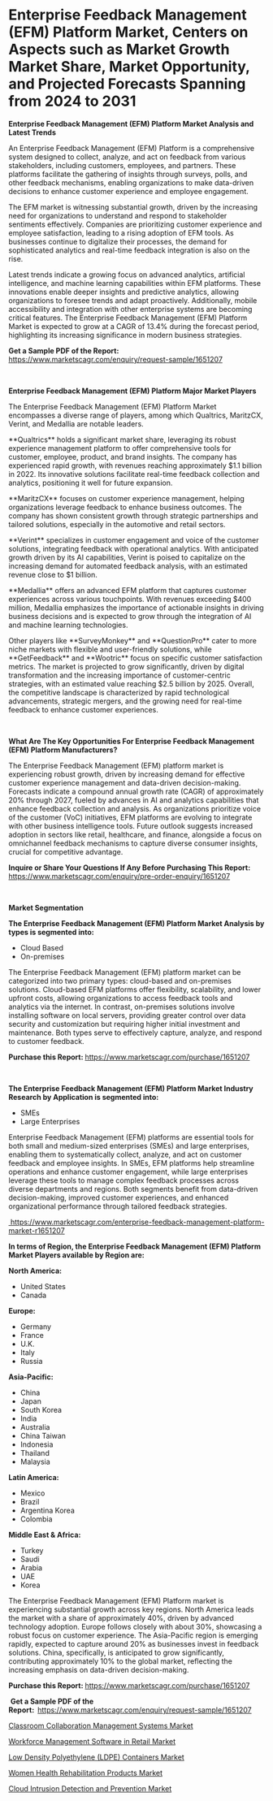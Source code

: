 <p><h1>Enterprise Feedback Management (EFM) Platform Market, Centers on Aspects such as Market Growth Market Share, Market Opportunity, and Projected Forecasts Spanning from 2024 to 2031</h1></p><p><strong>Enterprise Feedback Management (EFM) Platform Market Analysis and Latest Trends</strong></p>
<p><p>An Enterprise Feedback Management (EFM) Platform is a comprehensive system designed to collect, analyze, and act on feedback from various stakeholders, including customers, employees, and partners. These platforms facilitate the gathering of insights through surveys, polls, and other feedback mechanisms, enabling organizations to make data-driven decisions to enhance customer experience and employee engagement. </p><p>The EFM market is witnessing substantial growth, driven by the increasing need for organizations to understand and respond to stakeholder sentiments effectively. Companies are prioritizing customer experience and employee satisfaction, leading to a rising adoption of EFM tools. As businesses continue to digitalize their processes, the demand for sophisticated analytics and real-time feedback integration is also on the rise.</p><p>Latest trends indicate a growing focus on advanced analytics, artificial intelligence, and machine learning capabilities within EFM platforms. These innovations enable deeper insights and predictive analytics, allowing organizations to foresee trends and adapt proactively. Additionally, mobile accessibility and integration with other enterprise systems are becoming critical features. The Enterprise Feedback Management (EFM) Platform Market is expected to grow at a CAGR of 13.4% during the forecast period, highlighting its increasing significance in modern business strategies.</p></p>
<p><strong>Get a Sample PDF of the Report:&nbsp;</strong> <a href="https://www.marketscagr.com/enquiry/request-sample/1651207?utm_campaign=1848&utm_medium=2&utm_source=Github&utm_content=ia&utm_term=08122024&utm_id=enterprise-feedback-management-efm-platform">https://www.marketscagr.com/enquiry/request-sample/1651207</a></p>
<p>&nbsp;</p>
<p><strong>Enterprise Feedback Management (EFM) Platform Major Market Players</strong></p>
<p><p>The Enterprise Feedback Management (EFM) Platform Market encompasses a diverse range of players, among which Qualtrics, MaritzCX, Verint, and Medallia are notable leaders. </p><p>**Qualtrics** holds a significant market share, leveraging its robust experience management platform to offer comprehensive tools for customer, employee, product, and brand insights. The company has experienced rapid growth, with revenues reaching approximately $1.1 billion in 2022. Its innovative solutions facilitate real-time feedback collection and analytics, positioning it well for future expansion.</p><p>**MaritzCX** focuses on customer experience management, helping organizations leverage feedback to enhance business outcomes. The company has shown consistent growth through strategic partnerships and tailored solutions, especially in the automotive and retail sectors.</p><p>**Verint** specializes in customer engagement and voice of the customer solutions, integrating feedback with operational analytics. With anticipated growth driven by its AI capabilities, Verint is poised to capitalize on the increasing demand for automated feedback analysis, with an estimated revenue close to $1 billion.</p><p>**Medallia** offers an advanced EFM platform that captures customer experiences across various touchpoints. With revenues exceeding $400 million, Medallia emphasizes the importance of actionable insights in driving business decisions and is expected to grow through the integration of AI and machine learning technologies.</p><p>Other players like **SurveyMonkey** and **QuestionPro** cater to more niche markets with flexible and user-friendly solutions, while **GetFeedback** and **Wootric** focus on specific customer satisfaction metrics. The market is projected to grow significantly, driven by digital transformation and the increasing importance of customer-centric strategies, with an estimated value reaching $2.5 billion by 2025. Overall, the competitive landscape is characterized by rapid technological advancements, strategic mergers, and the growing need for real-time feedback to enhance customer experiences.</p></p>
<p>&nbsp;</p>
<p><strong>What Are The Key Opportunities For Enterprise Feedback Management (EFM) Platform Manufacturers?</strong></p>
<p><p>The Enterprise Feedback Management (EFM) platform market is experiencing robust growth, driven by increasing demand for effective customer experience management and data-driven decision-making. Forecasts indicate a compound annual growth rate (CAGR) of approximately 20% through 2027, fueled by advances in AI and analytics capabilities that enhance feedback collection and analysis. As organizations prioritize voice of the customer (VoC) initiatives, EFM platforms are evolving to integrate with other business intelligence tools. Future outlook suggests increased adoption in sectors like retail, healthcare, and finance, alongside a focus on omnichannel feedback mechanisms to capture diverse consumer insights, crucial for competitive advantage.</p></p>
<p><strong>Inquire or Share Your Questions If Any Before Purchasing This Report:</strong> <a href="https://www.marketscagr.com/enquiry/pre-order-enquiry/1651207?utm_campaign=1848&utm_medium=2&utm_source=Github&utm_content=ia&utm_term=08122024&utm_id=enterprise-feedback-management-efm-platform">https://www.marketscagr.com/enquiry/pre-order-enquiry/1651207</a></p>
<p>&nbsp;</p>
<p><strong>Market Segmentation</strong></p>
<p><strong>The Enterprise Feedback Management (EFM) Platform Market Analysis by types is segmented into:</strong></p>
<p><ul><li>Cloud Based</li><li>On-premises</li></ul></p>
<p><p>The Enterprise Feedback Management (EFM) platform market can be categorized into two primary types: cloud-based and on-premises solutions. Cloud-based EFM platforms offer flexibility, scalability, and lower upfront costs, allowing organizations to access feedback tools and analytics via the internet. In contrast, on-premises solutions involve installing software on local servers, providing greater control over data security and customization but requiring higher initial investment and maintenance. Both types serve to effectively capture, analyze, and respond to customer feedback.</p></p>
<p><strong>Purchase this Report:&nbsp;</strong><a href="https://www.marketscagr.com/purchase/1651207?utm_campaign=1848&utm_medium=2&utm_source=Github&utm_content=ia&utm_term=08122024&utm_id=enterprise-feedback-management-efm-platform">https://www.marketscagr.com/purchase/1651207</a></p>
<p>&nbsp;</p>
<p><strong>The Enterprise Feedback Management (EFM) Platform Market Industry Research by Application is segmented into:</strong></p>
<p><ul><li>SMEs</li><li>Large Enterprises</li></ul></p>
<p><p>Enterprise Feedback Management (EFM) platforms are essential tools for both small and medium-sized enterprises (SMEs) and large enterprises, enabling them to systematically collect, analyze, and act on customer feedback and employee insights. In SMEs, EFM platforms help streamline operations and enhance customer engagement, while large enterprises leverage these tools to manage complex feedback processes across diverse departments and regions. Both segments benefit from data-driven decision-making, improved customer experiences, and enhanced organizational performance through tailored feedback strategies.</p></p>
<p><a href="https://www.marketscagr.com/enterprise-feedback-management-platform-market-r1651207?utm_campaign=1848&utm_medium=2&utm_source=Github&utm_content=ia&utm_term=08122024&utm_id=enterprise-feedback-management-efm-platform">&nbsp;https://www.marketscagr.com/enterprise-feedback-management-platform-market-r1651207</a></p>
<p><strong>In terms of Region, the Enterprise Feedback Management (EFM) Platform Market Players available by Region are:</strong></p>
<p>
    <p> <strong> North America: </strong>
        <ul>
            <li>United States</li>
            <li>Canada</li>
        </ul>
        </p> 
    <p> <strong> Europe: </strong>
        <ul>
            <li>Germany</li>
            <li>France</li>
            <li>U.K.</li>
            <li>Italy</li>
            <li>Russia</li>
        </ul>
        </p> 
    <p> <strong> Asia-Pacific: </strong>
        <ul>
            <li>China</li>
            <li>Japan</li>
            <li>South Korea</li>
            <li>India</li>
            <li>Australia</li>
            <li>China Taiwan</li>
            <li>Indonesia</li>
            <li>Thailand</li>
            <li>Malaysia</li>
        </ul>
        </p> 
    <p> <strong> Latin America: </strong>
        <ul>
            <li>Mexico</li>
            <li>Brazil</li>
            <li>Argentina Korea</li>
            <li>Colombia</li>
        </ul>
        </p> 
    <p> <strong> Middle East & Africa: </strong>
        <ul>
            <li>Turkey</li>
            <li>Saudi</li>
            <li>Arabia</li>
            <li>UAE</li>
            <li>Korea</li>
        </ul>
    </p>
    </p>
<p><p>The Enterprise Feedback Management (EFM) Platform market is experiencing substantial growth across key regions. North America leads the market with a share of approximately 40%, driven by advanced technology adoption. Europe follows closely with about 30%, showcasing a robust focus on customer experience. The Asia-Pacific region is emerging rapidly, expected to capture around 20% as businesses invest in feedback solutions. China, specifically, is anticipated to grow significantly, contributing approximately 10% to the global market, reflecting the increasing emphasis on data-driven decision-making.</p></p>
<p><strong>Purchase this Report: </strong><a href="https://www.marketscagr.com/purchase/1651207?utm_campaign=1848&utm_medium=2&utm_source=Github&utm_content=ia&utm_term=08122024&utm_id=enterprise-feedback-management-efm-platform">https://www.marketscagr.com/purchase/1651207</a></p>
<p>&nbsp;<strong>Get a Sample PDF of the Report:&nbsp;&nbsp;</strong><a href="https://www.marketscagr.com/enquiry/request-sample/1651207?utm_campaign=1848&utm_medium=2&utm_source=Github&utm_content=ia&utm_term=08122024&utm_id=enterprise-feedback-management-efm-platform">https://www.marketscagr.com/enquiry/request-sample/1651207</a></p>
<p><strong></strong></p>
<p><p><a href="https://www.linkedin.com/pulse/regional-segment-trends-classroom-collaboration-management-n8bbe?utm_campaign=1848&utm_medium=2&utm_source=Github&utm_content=ia&utm_term=08122024&utm_id=enterprise-feedback-management-efm-platform">Classroom Collaboration Management Systems Market</a></p><p><a href="https://www.linkedin.com/pulse/the-sympatico-insight-9odme?utm_campaign=1848&utm_medium=2&utm_source=Github&utm_content=ia&utm_term=08122024&utm_id=enterprise-feedback-management-efm-platform">Workforce Management Software in Retail Market</a></p><p><a href="https://github.com/marloy8/Market-Research-Report-List-6/blob/main/low-density-polyethylene-ldpe-containers-market.md?utm_campaign=1848&utm_medium=2&utm_source=Github&utm_content=ia&utm_term=08122024&utm_id=enterprise-feedback-management-efm-platform">Low Density Polyethylene (LDPE) Containers Market</a></p><p><a href="https://www.linkedin.com/pulse/women-health-rehabilitation-products-market-trend-analysis-vnwbe?utm_campaign=1848&utm_medium=2&utm_source=Github&utm_content=ia&utm_term=08122024&utm_id=enterprise-feedback-management-efm-platform">Women Health Rehabilitation Products Market</a></p><p><a href="https://www.linkedin.com/pulse/cloud-intrusion-detection-prevention-market-size-share-analysis-i8epe?utm_campaign=1848&utm_medium=2&utm_source=Github&utm_content=ia&utm_term=08122024&utm_id=enterprise-feedback-management-efm-platform">Cloud Intrusion Detection and Prevention Market</a></p></p>